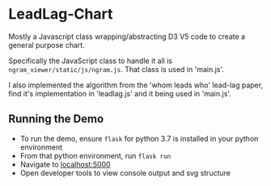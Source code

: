 # LeadLag-Chart
Mostly a Javascript class wrapping/abstracting D3 V5 code to create a general purpose chart.

Specifically the JavaScript class to handle it all is `ngram_viewer/static/js/ngram.js`. That class is used in 'main.js'.

 I also implemented the algorithm from the 'whom leads who' lead-lag paper, find it's implementation in 'leadlag.js' and it being used in 'main.js'.



## Running the Demo

* To run the demo, ensure `flask` for python 3.7 is installed in your python environment
* From that python environment, run `flask run` 
* Navigate to [localhost:5000](http://localhost:5000)
* Open developer tools to view console output and svg structure
